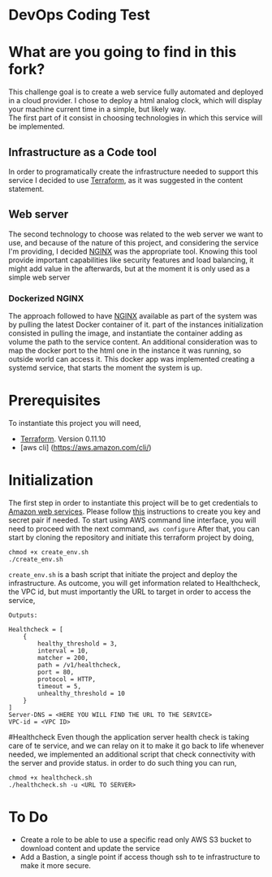 DevOps Coding Test
==================
# What are you going to find in this fork?

This challenge goal is to create a web service fully automated and deployed in a cloud provider.
I chose to deploy a html analog clock, which will display your machine current time in a simple, but likely way.  
The first part of it consist in choosing technologies in which this service will be implemented.

## Infrastructure as a Code tool

In order to programatically create the infrastructure needed to support this service I decided to use 
[Terraform](https://www.terraform.io/), as it was suggested in the content statement.

## Web server

The second technology to choose was related to the web server we want to use, and because of the nature of this project,
and considering the service I'm providing, I decided [NGINX](https://www.nginx.com/) was the appropriate tool.
Knowing this tool provide important capabilities like security features and load balancing, it might add value in the
afterwards, but at the moment it is only used as a simple web server

### Dockerized NGINX

The approach followed to have [NGINX](https://www.nginx.com/) available as part of the system was by pulling the latest
Docker container of it. part of the instances initialization consisted in pulling the image, and instantiate the
container adding as volume the path to the service content. An additional consideration was to map the docker port to
the html one in the instance it was running, so outside world can access it.
This docker app was implemented creating a systemd service, that starts the moment the system is up.
  
# Prerequisites

To instantiate this project you will need,
 * [Terraform](https://www.terraform.io/). Version 0.11.10
 * [aws cli] (https://aws.amazon.com/cli/)

# Initialization

The first step in order to instantiate this project will be to get credentials to [Amazon web services](https://aws.amazon.com/console/). Please
follow [this](https://docs.aws.amazon.com/IAM/latest/UserGuide/id_credentials_access-keys.html) instructions to create you key and secret pair if needed.
To start using AWS command line interface, you will need to proceed with the next command,
```aws configure```
After that, you can start by cloning the repository and initiate this terraform project by doing,

```
chmod +x create_env.sh
./create_env.sh
```

`create_env.sh` is a bash script that initiate the project and deploy the infrastructure.
As outcome, you will get information related to Healthcheck, the VPC id, but must importantly the URL to target in order
to access the service,     
```
Outputs:

Healthcheck = [
    {
        healthy_threshold = 3,
        interval = 10,
        matcher = 200,
        path = /v1/healthcheck,
        port = 80,
        protocol = HTTP,
        timeout = 5,
        unhealthy_threshold = 10
    }
]
Server-DNS = <HERE YOU WILL FIND THE URL TO THE SERVICE>
VPC-id = <VPC ID>
```

#Healthcheck
Even though the application server health check is taking care of te service, and we can relay on it to make it go back
to life whenever needed, we implemented an additional script that check connectivity with the server and provide status.
in order to do such thing you can run,
```
chmod +x healthcheck.sh
./healthcheck.sh -u <URL TO SERVER>
```


# To Do
* Create a role to be able to use a specific read only AWS S3 bucket to  download content and update the service
* Add a Bastion, a single point if access though ssh to te infrastructure to make it more secure.